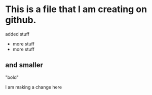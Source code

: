 # This is a file that I am creating on github.

added stuff
  - more stuff
  - more stuff
  
 ## and smaller
 
 "bold"
 
 I am making a change here 
